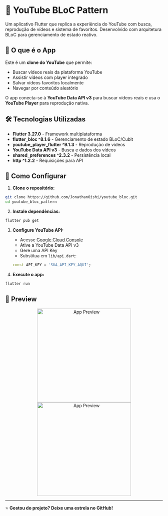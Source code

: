 # 🎥 YouTube BLoC Pattern

Um aplicativo Flutter que replica a experiência do YouTube com busca, reprodução de vídeos e sistema de favoritos. Desenvolvido com arquitetura BLoC para gerenciamento de estado reativo.

## 📱 O que é o App

Este é um **clone do YouTube** que permite:
- Buscar vídeos reais da plataforma YouTube
- Assistir vídeos com player integrado
- Salvar vídeos favoritos localmente
- Navegar por conteúdo aleatório

O app conecta-se à **YouTube Data API v3** para buscar vídeos reais e usa o **YouTube Player** para reprodução nativa.


## 🛠️ Tecnologias Utilizadas

- **Flutter 3.27.0** - Framework multiplataforma
- **flutter_bloc ^8.1.6** - Gerenciamento de estado BLoC/Cubit
- **youtube_player_flutter ^9.1.3** - Reprodução de vídeos
- **YouTube Data API v3** - Busca e dados dos vídeos
- **shared_preferences ^2.3.2** - Persistência local
- **http ^1.2.2** - Requisições para API

## 🚀 Como Configurar

1. **Clone o repositório:**
```bash
git clone https://github.com/JonathanOishi/youtube_bloc.git
cd youtube_bloc_pattern
```

2. **Instale dependências:**
```bash
flutter pub get
```

3. **Configure YouTube API:**
   - Acesse [Google Cloud Console](https://console.cloud.google.com/)
   - Ative a YouTube Data API v3
   - Gere uma API Key
   - Substitua em `lib/api.dart`:
   ```dart
   const API_KEY = 'SUA_API_KEY_AQUI';
   ```

4. **Execute o app:**
```bash
flutter run
```
## 📸 Preview

<div align="center">
  <img src="https://freeimage.host/i/K4XUILJ" alt="App Preview" width="300">
</div>

<div align="center">
  <img src="https://freeimage.host/i/K4XUzXa" alt="App Preview" width="300">
</div>

---
⭐ **Gostou do projeto? Deixe uma estrela no GitHub!**

